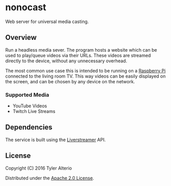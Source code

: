 # nonocast
Web server for universal media casting.

## Overview

Run a headless media sever.
The program hosts a website which can be used
to play/queue videos via their URLs.
These videos are streamed directly to the device,
without any unnecessary overhead.

The most common use case this is intended to be
running on a [Raspberry Pi](https://www.raspberrypi.org/) connected to the
living room TV. This way videos can be easily
displayed on the screen, and can be chosen by any
device on the network.

### Supported Media
- YouTube Videos
- Twitch Live Streams

## Dependencies

The service is built using the  [Liverstreamer](http://docs.livestreamer.io/) API.

## License

Copyright (C) 2016 Tyler Alterio

Distributed under the [Apache 2.0 License](http://www.apache.org/licenses/LICENSE-2.0.html).
